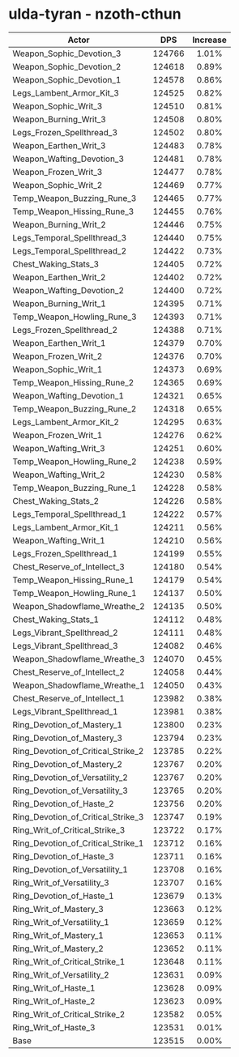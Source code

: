 # ulda-tyran - nzoth-cthun
| Actor | DPS | Increase |
|---|:---:|:---:|
|Weapon_Sophic_Devotion_3|124766|1.01%|
|Weapon_Sophic_Devotion_2|124618|0.89%|
|Weapon_Sophic_Devotion_1|124578|0.86%|
|Legs_Lambent_Armor_Kit_3|124525|0.82%|
|Weapon_Sophic_Writ_3|124510|0.81%|
|Weapon_Burning_Writ_3|124508|0.80%|
|Legs_Frozen_Spellthread_3|124502|0.80%|
|Weapon_Earthen_Writ_3|124483|0.78%|
|Weapon_Wafting_Devotion_3|124481|0.78%|
|Weapon_Frozen_Writ_3|124477|0.78%|
|Weapon_Sophic_Writ_2|124469|0.77%|
|Temp_Weapon_Buzzing_Rune_3|124465|0.77%|
|Temp_Weapon_Hissing_Rune_3|124455|0.76%|
|Weapon_Burning_Writ_2|124446|0.75%|
|Legs_Temporal_Spellthread_3|124440|0.75%|
|Legs_Temporal_Spellthread_2|124422|0.73%|
|Chest_Waking_Stats_3|124405|0.72%|
|Weapon_Earthen_Writ_2|124402|0.72%|
|Weapon_Wafting_Devotion_2|124400|0.72%|
|Weapon_Burning_Writ_1|124395|0.71%|
|Temp_Weapon_Howling_Rune_3|124393|0.71%|
|Legs_Frozen_Spellthread_2|124388|0.71%|
|Weapon_Earthen_Writ_1|124379|0.70%|
|Weapon_Frozen_Writ_2|124376|0.70%|
|Weapon_Sophic_Writ_1|124373|0.69%|
|Temp_Weapon_Hissing_Rune_2|124365|0.69%|
|Weapon_Wafting_Devotion_1|124321|0.65%|
|Temp_Weapon_Buzzing_Rune_2|124318|0.65%|
|Legs_Lambent_Armor_Kit_2|124295|0.63%|
|Weapon_Frozen_Writ_1|124276|0.62%|
|Weapon_Wafting_Writ_3|124251|0.60%|
|Temp_Weapon_Howling_Rune_2|124238|0.59%|
|Weapon_Wafting_Writ_2|124230|0.58%|
|Temp_Weapon_Buzzing_Rune_1|124228|0.58%|
|Chest_Waking_Stats_2|124226|0.58%|
|Legs_Temporal_Spellthread_1|124222|0.57%|
|Legs_Lambent_Armor_Kit_1|124211|0.56%|
|Weapon_Wafting_Writ_1|124210|0.56%|
|Legs_Frozen_Spellthread_1|124199|0.55%|
|Chest_Reserve_of_Intellect_3|124180|0.54%|
|Temp_Weapon_Hissing_Rune_1|124179|0.54%|
|Temp_Weapon_Howling_Rune_1|124137|0.50%|
|Weapon_Shadowflame_Wreathe_2|124135|0.50%|
|Chest_Waking_Stats_1|124112|0.48%|
|Legs_Vibrant_Spellthread_2|124111|0.48%|
|Legs_Vibrant_Spellthread_3|124082|0.46%|
|Weapon_Shadowflame_Wreathe_3|124070|0.45%|
|Chest_Reserve_of_Intellect_2|124058|0.44%|
|Weapon_Shadowflame_Wreathe_1|124050|0.43%|
|Chest_Reserve_of_Intellect_1|123982|0.38%|
|Legs_Vibrant_Spellthread_1|123981|0.38%|
|Ring_Devotion_of_Mastery_1|123800|0.23%|
|Ring_Devotion_of_Mastery_3|123794|0.23%|
|Ring_Devotion_of_Critical_Strike_2|123785|0.22%|
|Ring_Devotion_of_Mastery_2|123767|0.20%|
|Ring_Devotion_of_Versatility_2|123767|0.20%|
|Ring_Devotion_of_Versatility_3|123765|0.20%|
|Ring_Devotion_of_Haste_2|123756|0.20%|
|Ring_Devotion_of_Critical_Strike_3|123747|0.19%|
|Ring_Writ_of_Critical_Strike_3|123722|0.17%|
|Ring_Devotion_of_Critical_Strike_1|123712|0.16%|
|Ring_Devotion_of_Haste_3|123711|0.16%|
|Ring_Devotion_of_Versatility_1|123708|0.16%|
|Ring_Writ_of_Versatility_3|123707|0.16%|
|Ring_Devotion_of_Haste_1|123679|0.13%|
|Ring_Writ_of_Mastery_3|123663|0.12%|
|Ring_Writ_of_Versatility_1|123659|0.12%|
|Ring_Writ_of_Mastery_1|123653|0.11%|
|Ring_Writ_of_Mastery_2|123652|0.11%|
|Ring_Writ_of_Critical_Strike_1|123648|0.11%|
|Ring_Writ_of_Versatility_2|123631|0.09%|
|Ring_Writ_of_Haste_1|123628|0.09%|
|Ring_Writ_of_Haste_2|123623|0.09%|
|Ring_Writ_of_Critical_Strike_2|123582|0.05%|
|Ring_Writ_of_Haste_3|123531|0.01%|
|Base|123515|0.00%|
